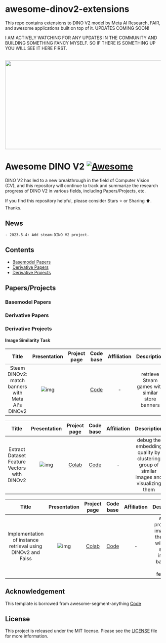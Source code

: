 # awesome-dinov2-extensions
This repo contains extensions to DINO V2 model by Meta AI Research, FAIR, and awesome applications built on top of it. 
UPDATES COMING SOON! 

I AM ACTIVELY WATCHING FOR ANY UPDATES IN THE COMMUNITY AND BUILDING SOMETHING FANCY MYSELF. SO IF THERE IS SOMETHING UP YOU WILL SEE IT HERE FIRST. 


<div align="center">
<br>
<image src="./imgs/teaser.png", width="600px", height="287px">
<br>
</div>
<!-- ![img](./imgs/teaser.png) -->

# Awesome DINO V2 [![Awesome](https://cdn.rawgit.com/sindresorhus/awesome/d7305f38d29fed78fa85652e3a63e154dd8e8829/media/badge.svg)](https://github.com/sindresorhus/awesome)
DINO V2 has led to a new breakthrough in the field of Computer Vision (CV), and this repository will continue to track and summarize the research progress of DINO V2 in various fields, including Papers/Projects, etc. 

If you find this repository helpful, please consider Stars ⭐ or Sharing ⬆️. Thanks.

## News
```
- 2023.5.4: Add steam-DINO V2 project. 
```

## Contents

- [Basemodel Papers](#basemodel-papers) 
- [Derivative Papers](#derivative-papers)
- [Derivative Projects](#derivative-projects) 

## Papers/Projects
### Basemodel Papers

### Derivative Papers

### Derivative Projects
#### Image Similarity Task 
| Title | Presentation|  Project page | Code base | Affiliation| Description|
|:---:|:---:|:---:|:---:| :---:| :---:|
| Steam DINOv2: match banners with Meta AI's DINOv2 | ![img](https://github.com/woctezuma/steam-DINOv2/wiki/img/illustration.jpg)| | [Code](https://github.com/woctezuma/steam-DINOv2.git) | - | retrieve Steam games with similar store banners| - | 

 | Title | Presentation|  Project page | Code base | Affiliation| Description|
|:---:|:---:|:---:|:---:| :---:| :---:|
| Extract Dataset Feature Vectors with DINOv2 | ![img]()|[Colab](https://colab.research.google.com/github/visual-layer/fastdup/blob/main/examples/dinov2_notebook.ipynb#scrollTo=c0727302-dbe5-46b3-a5ff-b039811a7e7e) | [Code](https://colab.research.google.com/github/visual-layer/fastdup/blob/main/examples/dinov2_notebook.ipynb#scrollTo=c0727302-dbe5-46b3-a5ff-b039811a7e7e) | - | debug the embedding quality by clustering group of similar images and visualizing them| - | 
 
| Title | Presentation|  Project page | Code base | Affiliation| Description|
|:---:|:---:|:---:|:---:| :---:| :---:|
| Implementation of instance retrieval using DINOv2 and Faiss | ![img]()|[Colab](https://github.com/abdelkareemkobo/level_up_with_dinov2/blob/main/dinov2.ipynb) | [Code]([https://colab.research.google.com/github/visual-layer/fastdup/blob/main/examples/dinov2_notebook.ipynb#scrollTo=c0727302-dbe5-46b3-a5ff-b039811a7e7e](https://github.com/abdelkareemkobo/level_up_with_dinov2)) | - | simply provide an image and the model will return similar images based on their features.| - | 

## Acknowledgement
This template is borrowed from awesome-segment-anything [Code](https://github.com/Hedlen/awesome-segment-anything.git)

## License
This project is released under the MIT license. Please see the [LICENSE](LICENSE) file for more information.



